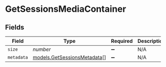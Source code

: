 # GetSessionsMediaContainer


## Fields

| Field                                                            | Type                                                             | Required                                                         | Description                                                      | Example                                                          |
| ---------------------------------------------------------------- | ---------------------------------------------------------------- | ---------------------------------------------------------------- | ---------------------------------------------------------------- | ---------------------------------------------------------------- |
| `size`                                                           | *number*                                                         | :heavy_minus_sign:                                               | N/A                                                              | 1                                                                |
| `metadata`                                                       | [models.GetSessionsMetadata](../models/getsessionsmetadata.md)[] | :heavy_minus_sign:                                               | N/A                                                              |                                                                  |